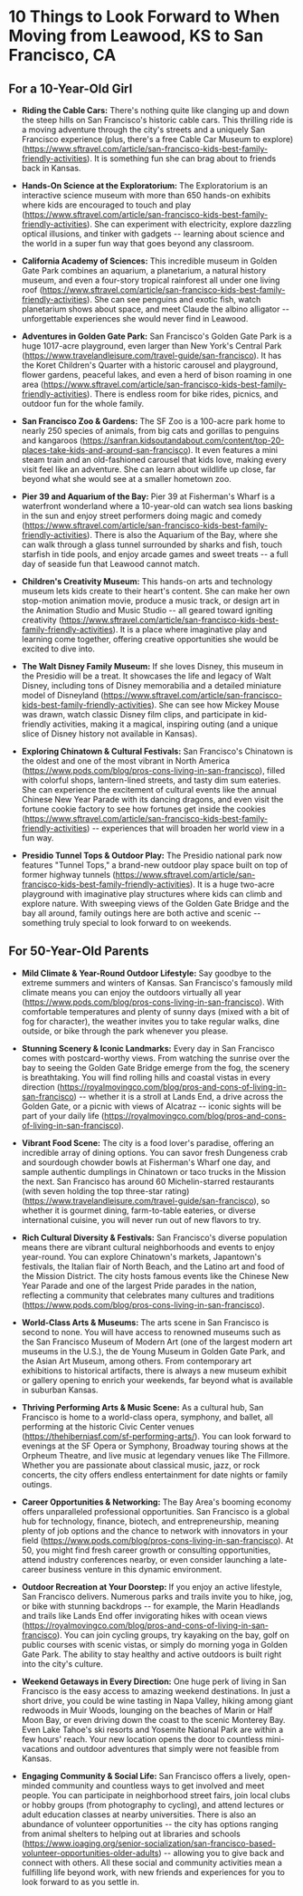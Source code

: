 # 10 Things to Look Forward to When Moving from Leawood, KS to San Francisco, CA

## For a 10-Year-Old Girl

- **Riding the Cable Cars:** There's nothing quite like clanging up and down the steep hills on San Francisco's historic cable cars. This thrilling ride is a moving adventure through the city's streets and a uniquely San Francisco experience (plus, there's a free Cable Car Museum to explore) (https://www.sftravel.com/article/san-francisco-kids-best-family-friendly-activities). It is something fun she can brag about to friends back in Kansas.

- **Hands-On Science at the Exploratorium:** The Exploratorium is an interactive science museum with more than 650 hands-on exhibits where kids are encouraged to touch and play (https://www.sftravel.com/article/san-francisco-kids-best-family-friendly-activities). She can experiment with electricity, explore dazzling optical illusions, and tinker with gadgets -- learning about science and the world in a super fun way that goes beyond any classroom.

- **California Academy of Sciences:** This incredible museum in Golden Gate Park combines an aquarium, a planetarium, a natural history museum, and even a four-story tropical rainforest all under one living roof (https://www.sftravel.com/article/san-francisco-kids-best-family-friendly-activities). She can see penguins and exotic fish, watch planetarium shows about space, and meet Claude the albino alligator -- unforgettable experiences she would never find in Leawood.

- **Adventures in Golden Gate Park:** San Francisco's Golden Gate Park is a huge 1017-acre playground, even larger than New York's Central Park (https://www.travelandleisure.com/travel-guide/san-francisco). It has the Koret Children's Quarter with a historic carousel and playground, flower gardens, peaceful lakes, and even a herd of bison roaming in one area (https://www.sftravel.com/article/san-francisco-kids-best-family-friendly-activities). There is endless room for bike rides, picnics, and outdoor fun for the whole family.

- **San Francisco Zoo & Gardens:** The SF Zoo is a 100-acre park home to nearly 250 species of animals, from big cats and gorillas to penguins and kangaroos (https://sanfran.kidsoutandabout.com/content/top-20-places-take-kids-and-around-san-francisco). It even features a mini steam train and an old-fashioned carousel that kids love, making every visit feel like an adventure. She can learn about wildlife up close, far beyond what she would see at a smaller hometown zoo.

- **Pier 39 and Aquarium of the Bay:** Pier 39 at Fisherman's Wharf is a waterfront wonderland where a 10-year-old can watch sea lions basking in the sun and enjoy street performers doing magic and comedy (https://www.sftravel.com/article/san-francisco-kids-best-family-friendly-activities). There is also the Aquarium of the Bay, where she can walk through a glass tunnel surrounded by sharks and fish, touch starfish in tide pools, and enjoy arcade games and sweet treats -- a full day of seaside fun that Leawood cannot match.

- **Children's Creativity Museum:** This hands-on arts and technology museum lets kids create to their heart's content. She can make her own stop-motion animation movie, produce a music track, or design art in the Animation Studio and Music Studio -- all geared toward igniting creativity (https://www.sftravel.com/article/san-francisco-kids-best-family-friendly-activities). It is a place where imaginative play and learning come together, offering creative opportunities she would be excited to dive into.

- **The Walt Disney Family Museum:** If she loves Disney, this museum in the Presidio will be a treat. It showcases the life and legacy of Walt Disney, including tons of Disney memorabilia and a detailed miniature model of Disneyland (https://www.sftravel.com/article/san-francisco-kids-best-family-friendly-activities). She can see how Mickey Mouse was drawn, watch classic Disney film clips, and participate in kid-friendly activities, making it a magical, inspiring outing (and a unique slice of Disney history not available in Kansas).

- **Exploring Chinatown & Cultural Festivals:** San Francisco's Chinatown is the oldest and one of the most vibrant in North America (https://www.pods.com/blog/pros-cons-living-in-san-francisco), filled with colorful shops, lantern-lined streets, and tasty dim sum eateries. She can experience the excitement of cultural events like the annual Chinese New Year Parade with its dancing dragons, and even visit the fortune cookie factory to see how fortunes get inside the cookies (https://www.sftravel.com/article/san-francisco-kids-best-family-friendly-activities) -- experiences that will broaden her world view in a fun way.

- **Presidio Tunnel Tops & Outdoor Play:** The Presidio national park now features "Tunnel Tops," a brand-new outdoor play space built on top of former highway tunnels (https://www.sftravel.com/article/san-francisco-kids-best-family-friendly-activities). It is a huge two-acre playground with imaginative play structures where kids can climb and explore nature. With sweeping views of the Golden Gate Bridge and the bay all around, family outings here are both active and scenic -- something truly special to look forward to on weekends.

## For 50-Year-Old Parents

- **Mild Climate & Year-Round Outdoor Lifestyle:** Say goodbye to the extreme summers and winters of Kansas. San Francisco's famously mild climate means you can enjoy the outdoors virtually all year (https://www.pods.com/blog/pros-cons-living-in-san-francisco). With comfortable temperatures and plenty of sunny days (mixed with a bit of fog for character), the weather invites you to take regular walks, dine outside, or bike through the park whenever you please.

- **Stunning Scenery & Iconic Landmarks:** Every day in San Francisco comes with postcard-worthy views. From watching the sunrise over the bay to seeing the Golden Gate Bridge emerge from the fog, the scenery is breathtaking. You will find rolling hills and coastal vistas in every direction (https://royalmovingco.com/blog/pros-and-cons-of-living-in-san-francisco) -- whether it is a stroll at Lands End, a drive across the Golden Gate, or a picnic with views of Alcatraz -- iconic sights will be part of your daily life (https://royalmovingco.com/blog/pros-and-cons-of-living-in-san-francisco).

- **Vibrant Food Scene:** The city is a food lover's paradise, offering an incredible array of dining options. You can savor fresh Dungeness crab and sourdough chowder bowls at Fisherman's Wharf one day, and sample authentic dumplings in Chinatown or taco trucks in the Mission the next. San Francisco has around 60 Michelin-starred restaurants (with seven holding the top three-star rating) (https://www.travelandleisure.com/travel-guide/san-francisco), so whether it is gourmet dining, farm-to-table eateries, or diverse international cuisine, you will never run out of new flavors to try.

- **Rich Cultural Diversity & Festivals:** San Francisco's diverse population means there are vibrant cultural neighborhoods and events to enjoy year-round. You can explore Chinatown's markets, Japantown's festivals, the Italian flair of North Beach, and the Latino art and food of the Mission District. The city hosts famous events like the Chinese New Year Parade and one of the largest Pride parades in the nation, reflecting a community that celebrates many cultures and traditions (https://www.pods.com/blog/pros-cons-living-in-san-francisco).

- **World-Class Arts & Museums:** The arts scene in San Francisco is second to none. You will have access to renowned museums such as the San Francisco Museum of Modern Art (one of the largest modern art museums in the U.S.), the de Young Museum in Golden Gate Park, and the Asian Art Museum, among others. From contemporary art exhibitions to historical artifacts, there is always a new museum exhibit or gallery opening to enrich your weekends, far beyond what is available in suburban Kansas.

- **Thriving Performing Arts & Music Scene:** As a cultural hub, San Francisco is home to a world-class opera, symphony, and ballet, all performing at the historic Civic Center venues (https://thehiberniasf.com/sf-performing-arts/). You can look forward to evenings at the SF Opera or Symphony, Broadway touring shows at the Orpheum Theatre, and live music at legendary venues like The Fillmore. Whether you are passionate about classical music, jazz, or rock concerts, the city offers endless entertainment for date nights or family outings.

- **Career Opportunities & Networking:** The Bay Area's booming economy offers unparalleled professional opportunities. San Francisco is a global hub for technology, finance, biotech, and entrepreneurship, meaning plenty of job options and the chance to network with innovators in your field (https://www.pods.com/blog/pros-cons-living-in-san-francisco). At 50, you might find fresh career growth or consulting opportunities, attend industry conferences nearby, or even consider launching a late-career business venture in this dynamic environment.

- **Outdoor Recreation at Your Doorstep:** If you enjoy an active lifestyle, San Francisco delivers. Numerous parks and trails invite you to hike, jog, or bike with stunning backdrops -- for example, the Marin Headlands and trails like Lands End offer invigorating hikes with ocean views (https://royalmovingco.com/blog/pros-and-cons-of-living-in-san-francisco). You can join cycling groups, try kayaking on the bay, golf on public courses with scenic vistas, or simply do morning yoga in Golden Gate Park. The ability to stay healthy and active outdoors is built right into the city's culture.

- **Weekend Getaways in Every Direction:** One huge perk of living in San Francisco is the easy access to amazing weekend destinations. In just a short drive, you could be wine tasting in Napa Valley, hiking among giant redwoods in Muir Woods, lounging on the beaches of Marin or Half Moon Bay, or even driving down the coast to the scenic Monterey Bay. Even Lake Tahoe's ski resorts and Yosemite National Park are within a few hours' reach. Your new location opens the door to countless mini-vacations and outdoor adventures that simply were not feasible from Kansas.

- **Engaging Community & Social Life:** San Francisco offers a lively, open-minded community and countless ways to get involved and meet people. You can participate in neighborhood street fairs, join local clubs or hobby groups (from photography to cycling), and attend lectures or adult education classes at nearby universities. There is also an abundance of volunteer opportunities -- the city has options ranging from animal shelters to helping out at libraries and schools (https://www.ioaging.org/senior-socialization/san-francisco-based-volunteer-opportunities-older-adults) -- allowing you to give back and connect with others. All these social and community activities mean a fulfilling life beyond work, with new friends and experiences for you to look forward to as you settle in.